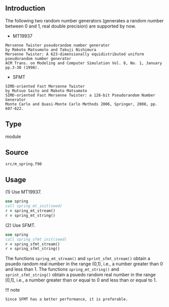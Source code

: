## Introduction

The following two random number generators (generates a random number between 0 and 1, real double precision) are supported by now.

* MT19937
```text
Mersenne Twister pseudorandom number generator
by Makoto Matsumoto and Takuji Nishimura
Mersenne Twister: A 623-dimensionally equidistributed uniform pseudorandom number generator
ACM Trans. on Modeling and Computer Simulation Vol. 8, No. 1, January pp.3-30 (1998).
```

* SFMT
```text
SIMD-oriented Fast Mersenne Twister
by Mutsuo Saito and Makoto Matsumoto
SIMD-oriented Fast Mersenne Twister: a 128-bit Pseudorandom Number Generator
Monte Carlo and Quasi-Monte Carlo Methods 2006, Springer, 2008, pp. 607-622.
```

## Type

module

## Source

`src/m_spring.f90`

## Usage

(1) Use MT19937.

```fortran
use spring
call spring_mt_init(seed)
r = spring_mt_stream()
r = spring_mt_string()
```

(2) Use SFMT.

```fortran
use spring
call spring_sfmt_init(seed)
r = spring_sfmt_stream()
r = spring_sfmt_string()
```

The functions `spring_mt_stream()` and `sprint_sfmt_stream()` obtain a psuedo random real number in the range (0,1), i.e., a number
greater than 0 and less than 1. The functions `spring_mt_string()` and `sprint_sfmt_string()` obtain a psuedo random real number in the range [0,1], i.e., a number greater than or equal to 0 and less than or equal to 1.

!!! note

    Since SFMT has a better performance, it is preferable.
